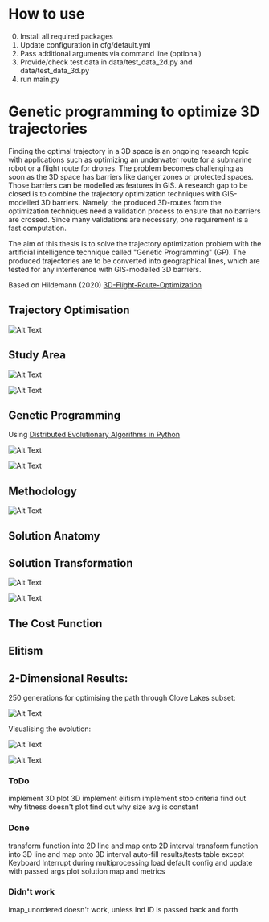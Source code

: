 # How to use

0. Install all required packages
1. Update configuration in cfg/default.yml
2. Pass additional arguments via command line (optional)
3. Provide/check test data in data/test_data_2d.py and data/test_data_3d.py
4. run main.py

# Genetic programming to optimize 3D trajectories

 Finding the optimal trajectory in a 3D space is an ongoing research topic with applications such as optimizing an underwater route for a submarine robot or a flight route for drones. The problem becomes challenging as soon as the 3D space has barriers like danger zones or protected spaces. Those barriers can be modelled as features in GIS. A research gap to be closed is to combine the trajectory optimization techniques with GIS-modelled 3D barriers. Namely, the produced 3D-routes from the optimization techniques need a validation process to ensure that no barriers are crossed. Since many validations are necessary, one requirement is a fast computation.

The aim of this thesis is to solve the trajectory optimization problem with the artificial intelligence technique called "Genetic Programming" (GP). The produced trajectories are to be converted into geographical lines, which are tested for any interference with GIS-modelled 3D barriers. 

Based on Hildemann (2020) [3D-Flight-Route-Optimization](https://github.com/mohildemann/3D-Flight-Route-Optimization)

## Trajectory Optimisation

![Alt Text](demo/pathfinding.png)

## Study Area

![Alt Text](demo/2D.png)

![Alt Text](demo/3D.png)

## Genetic Programming

Using [Distributed Evolutionary Algorithms in Python](https://github.com/DEAP/deap)

![Alt Text](demo/Genetic_Program_Tree.png)

![Alt Text](demo/Genetic_programming_subtree_crossover.gif)

## Methodology

![Alt Text](demo/meth_flowchart.png)

## Solution Anatomy

## Solution Transformation

![Alt Text](demo/transform.png)

![Alt Text](demo/rotate.png)

## The Cost Function

## Elitism

## 2-Dimensional Results:

250 generations for optimising the path through Clove Lakes subset:

![Alt Text](demo/20221007-142043.png)

Visualising the evolution:

![Alt Text](demo/20221007-142043.gif)

![Alt Text](demo/6Nov_bc-tc_test.png)

### ToDo

implement 3D
plot 3D
implement elitism
implement stop criteria
find out why fitness doesn't plot
find out why size avg is constant

### Done

transform function into 2D line and map onto 2D interval
transform function into 3D line and map onto 3D interval
auto-fill results/tests table
except Keyboard Interrupt during multiprocessing
load default config and update with passed args
plot solution map and metrics

### Didn't work

imap_unordered doesn't work, unless Ind ID is passed back and forth